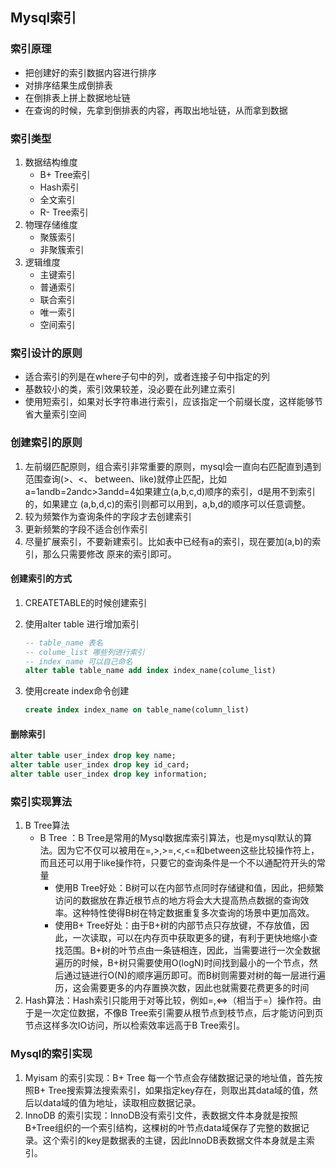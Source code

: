 ## Mysql索引 

### 索引原理

- 把创建好的索引数据内容进行排序
- 对排序结果生成倒排表
- 在倒排表上拼上数据地址链
- 在查询的时候，先拿到倒排表的内容，再取出地址链，从而拿到数据

### 索引类型

1. 数据结构维度
   - B+ Tree索引
   - Hash索引
   - 全文索引
   - R- Tree索引
2. 物理存储维度
   - 聚簇索引
   - 非聚簇索引
3. 逻辑维度
   - 主键索引
   - 普通索引
   - 联合索引
   - 唯一索引
   - 空间索引

### 索引设计的原则

- 适合索引的列是在where子句中的列，或者连接子句中指定的列
- 基数较小的类，索引效果较差，没必要在此列建立索引
- 使用短索引，如果对长字符串进行索引，应该指定一个前缀长度，这样能够节省大量索引空间

### 创建索引的原则

1. 左前缀匹配原则，组合索引非常重要的原则，mysql会一直向右匹配直到遇到范围查询(>、<、
   between、like)就停止匹配，比如a=1andb=2andc>3andd=4如果建立(a,b,c,d)顺序的索引，d是用不到索引的，如果建立 (a,b,d,c)的索引则都可以用到，a,b,d的顺序可以任意调整。  
2. 较为频繁作为查询条件的字段才去创建索引
3. 更新频繁的字段不适合创作索引
4. 尽量扩展索引，不要新建索引。比如表中已经有a的索引，现在要加(a,b)的索引，那么只需要修改
   原来的索引即可。

#### 创建索引的方式

1. CREATETABLE的时候创建索引

2. 使用alter table 进行增加索引

   ```sql
   -- table_name 表名
   -- colume_list 哪些列进行索引
   -- index_name 可以自己命名
   alter table table_name add index index_name(colume_list)
   ```

3. 使用create index命令创建

   ```sql
   create index index_name on table_name(column_list)
   ```

#### 删除索引

```sql
alter table user_index drop key name;
alter table user_index drop key id_card;
alter table user_index drop key information;
```

### 索引实现算法

1. B Tree算法
   - B Tree ：B Tree是常用的Mysql数据库索引算法，也是mysql默认的算法。因为它不仅可以被用在=,>,>=,<,<=和between这些比较操作符上，而且还可以用于like操作符，只要它的查询条件是一个不以通配符开头的常量  
     - 使用B Tree好处：B树可以在内部节点同时存储键和值，因此，把频繁访问的数据放在靠近根节点的地方将会大大提高热点数据的查询效率。这种特性使得B树在特定数据重复多次查询的场景中更加高效。
     - 使用B+ Tree好处：由于B+树的内部节点只存放键，不存放值，因此，一次读取，可以在内存页中获取更多的键，有利于更快地缩小查找范围。B+树的叶节点由一条链相连，因此，当需要进行一次全数据遍历的时候，B+树只需要使用O(logN)时间找到最小的一个节点，然后通过链进行O(N)的顺序遍历即可。而B树则需要对树的每一层进行遍历，这会需要更多的内存置换次数，因此也就需要花费更多的时间  
2. Hash算法：Hash索引只能用于对等比较，例如=,<=>（相当于=）操作符。由于是一次定位数据，不像B Tree索引需要从根节点到枝节点，后才能访问到页节点这样多次IO访问，所以检索效率远高于B Tree索引。  

### Mysql的索引实现

1. Myisam 的索引实现：B+ Tree 每一个节点会存储数据记录的地址值，首先按照B+ Tree搜索算法搜索索引，如果指定key存在，则取出其data域的值，然后以data域的值为地址，读取相应数据记录。
2. InnoDB 的索引实现：InnoDB没有索引文件，表数据文件本身就是按照B+Tree组织的一个索引结构，这棵树的叶节点data域保存了完整的数据记录。这个索引的key是数据表的主键，因此InnoDB表数据文件本身就是主索引。